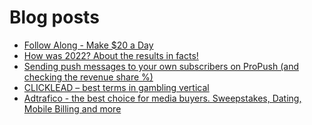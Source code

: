 # Blog posts
<!-- BLOG-POST-LIST:START -->
- [Follow Along - Make $20 a Day](https://afflift.com/f/threads/follow-along-make-20-a-day.10149/)
- [How was 2022? About the results in facts!](https://afflift.com/f/threads/how-was-2022-about-the-results-in-facts.10150/)
- [Sending push messages to your own subscribers on ProPush &lpar;and checking the revenue share %&rpar;](https://afflift.com/f/threads/sending-push-messages-to-your-own-subscribers-on-propush-and-checking-the-revenue-share.10040/)
- [CLICKLEAD – best terms in gambling vertical](https://afflift.com/f/threads/clicklead-%E2%80%93-best-terms-in-gambling-vertical.7194/)
- [Adtrafico - the best choice for media buyers. Sweepstakes, Dating, Mobile Billing and more](https://afflift.com/f/threads/adtrafico-the-best-choice-for-media-buyers-sweepstakes-dating-mobile-billing-and-more.4312/)
<!-- BLOG-POST-LIST:END -->
